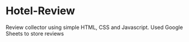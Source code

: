 # Hotel-Review
Review collector using simple HTML, CSS and Javascript. Used Google Sheets to store reviews
